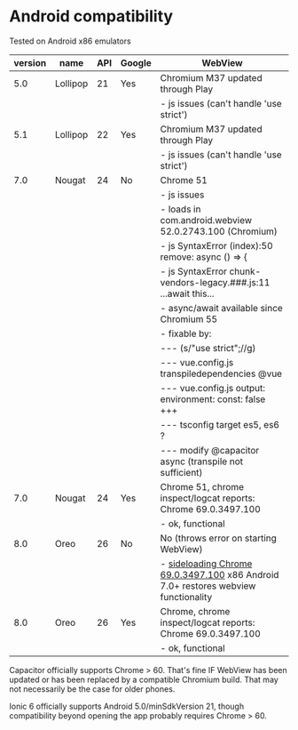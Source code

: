 ---
---

# Android compatibility

Tested on Android x86 emulators

| version | name     | API | Google | WebView                                                                                                                                                                       |
| ------- | -------- | --- | ------ | ----------------------------------------------------------------------------------------------------------------------------------------------------------------------------- |
| 5.0     | Lollipop | 21  | Yes    | Chromium M37 updated through Play                                                                                                                                             |
|         |          |     |        | - js issues (can't handle 'use strict')                                                                                                                                       |
| 5.1     | Lollipop | 22  | Yes    | Chromium M37 updated through Play                                                                                                                                             |
|         |          |     |        | - js issues (can't handle 'use strict')                                                                                                                                       |
| 7.0     | Nougat   | 24  | No     | Chrome 51                                                                                                                                                                     |
|         |          |     |        | - js issues                                                                                                                                                                   |
|         |          |     |        | - loads in com.android.webview 52.0.2743.100 (Chromium)                                                                                                                       |
|         |          |     |        | - js SyntaxError (index):50 remove: async () => {                                                                                                                             |
|         |          |     |        | - js SyntaxError chunk-vendors-legacy.###.js:11 ...await this...                                                                                                              |
|         |          |     |        | - async/await available since Chromium 55                                                                                                                                     |
|         |          |     |        | - fixable by:                                                                                                                                                                 |
|         |          |     |        | --- (s/"use strict";//g)                                                                                                                                                      |
|         |          |     |        | --- vue.config.js transpiledependencies @vue                                                                                                                                  |
|         |          |     |        | --- vue.config.js output: environment: const: false +++                                                                                                                       |
|         |          |     |        | --- tsconfig target es5, es6 ?                                                                                                                                                |
|         |          |     |        | --- modify @capacitor async (transpile not sufficient)                                                                                                                        |
| 7.0     | Nougat   | 24  | Yes    | Chrome 51, chrome inspect/logcat reports: Chrome 69.0.3497.100                                                                                                                |
|         |          |     |        | - ok, functional                                                                                                                                                              |
| 8.0     | Oreo     | 26  | No     | No (throws error on starting WebView)                                                                                                                                         |
|         |          |     |        | - [sideloading Chrome 69.0.3497.100](https://www.apkmirror.com/apk/google-inc/chrome/chrome-69-0-3497-100-release/#downloads) x86 Android 7.0+ restores webview functionality |
| 8.0     | Oreo     | 26  | Yes    | Chrome, chrome inspect/logcat reports: Chrome 69.0.3497.100                                                                                                                   |
|         |          |     |        | - ok, functional                                                                                                                                                              |

Capacitor officially supports Chrome > 60.
That's fine IF WebView has been updated
or has been replaced by a compatible Chromium build.
That may not necessarily be the case for older phones.

Ionic 6 officially supports Android 5.0/minSdkVersion 21,
though compatibility beyond opening the app probably requires Chrome > 60.


